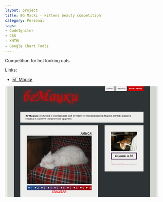 ```yaml
---
layout: project
title: BG Macki - kittens beauty competition
category: Personal
tags:
- CodeIgniter
- CSS
- XHTML
- Google Chart Tools
---
```


Competition for hot looking cats.

Links:

* [БГ Мацки](http://bgmacki.com)

![Screenshot](/img/bgmacki.com.png)
